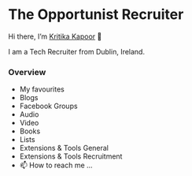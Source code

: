 # The Opportunist Recruiter
Hi there, I’m [Kritika Kapoor](https://www.linkedin.com/in/kritika-kapoor-84a37653/) 👋

I am a Tech Recruiter from Dublin, Ireland.

### Overview
- My favourites
- Blogs
- Facebook Groups
- Audio
- Video
- Books
- Lists
- Extensions & Tools General
- Extensions & Tools Recruitment
- 📫 How to reach me ...

<!---
Charmy2390/Charmy2390 is a ✨ special ✨ repository because its `README.md` (this file) appears on your GitHub profile.
You can click the Preview link to take a look at your changes.
--->
